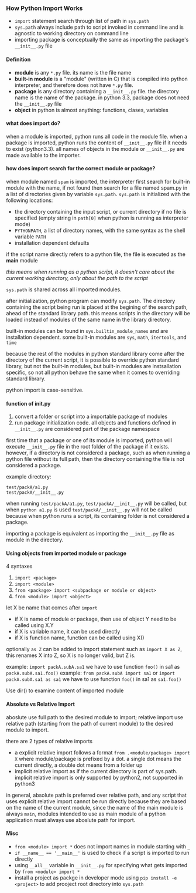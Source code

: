 ### How Python Import Works
* `import` statement search through list of path in `sys.path`
* `sys.path` always include path to script invoked in command line and is agnostic to working directory on command line
* importing package is conceptually the same as importing the package's `__init__.py` file

#### Definition
* **module** is any `*.py` file. its name is the file name
* **built-in module** is a "module" (written in C) that is compiled into python interpreter, and therefore does not have `*.py` file.
* **package** is any directory containing a `__init__.py` file. the directory name is the name of the package. in python 3.3, package does not need the `__init__.py` file
* **object** in python is almost anything: functions, clases, variables

#### what does import do?
when a module is imported, python runs all code in the module file. when a package is imported, python runs the content of `__init__.py` file if it needs to exist (python3.3). all names of objects in the module or `__init__.py` are made available to the importer.

#### how does import search for the correct module or package?
when module named `spam` is imported, the interpreter first search for built-in module with the name, if not found then search for a file named spam.py in a list of directories given by variable `sys.path`. `sys.path` is initialized with the following locations:
* the directory containing the input script, or current directory if no file is specified (empty string in `path[0]` when python is running as interpreter mode)
* `PYTHONPATH`, a list of directory names, with the same syntax as the shell variable `PATH`
* installation dependent defaults

if the script name directly refers to a python file, the file is executed as the **main** module

*this means when running as a python script, it doesn't care about the current working directory, only about the path to the script*

`sys.path` is shared across all imported modules.

after initialization, python program can modify `sys.path`. The directory containing the script being run is placed at the begining of the search path, ahead of the standard library path. this means scripts in the directory will be loaded instead of modules of the same name in the library directory.

built-in modules can be found in `sys.builtin_module_names` and are installation dependent. some built-in modules are `sys`, `math`, `itertools`, and `time`

because the rest of the modules in python standard library come after the directory of the current script, it is possible to override python standard library, but not the built-in modules, but built-in modules are instsallation specific, so not all python behave the same when it comes to overriding standard library.

python import is case-sensitive.

#### function of __init__.py
1. convert a folder or script into a importable package of modules
2. run package initialization code. all objects and functions defined in `__init__.py` are considered part of the package namespace

first time that a package or one of its module is imported, python will execute `__init__.py` file in the root folder of the package if it exists. however, if a directory is not considered a package, such as when running a python file without its full path, then the directory containing the file is not considered a package.

example directory:
```
test/packA/a1.py
test/packA/__init__.py
```
when running `test/packA/a1.py`, `test/packA/__init__.py` will be called, but when `python a1.py` is used `test/packA/__init__.py` will not be called because when python runs a script, its containing folder is not considered a package.

importing a package is equivalent as importing the `__init__.py` file as module in the directory.

#### Using objects from imported module or package
4 syntaxes
1. `import <package>`
2. `import <module>`
3. `from <package> import <subpackage or module or object>`
4. `from <module> import <object>`

let X be name that comes after `import`
* if X is name of module or package, then use of object Y need to be called using X.Y
* if X is variable name, it can be used directly
* if X is function name, function can be called using X()

optionally `as Z` can be added to import statement such as `import X as Z`, this renames X into Z, so X is no longer valid, but Z is.

example: `import packA.subA.sa1` we have to use function `foo()` in sa1 as `packA.subA.sa1.foo()`
example: `from packA.subA import sa1` or `import packA.subA.sa1 as sa1` we have to use function `foo()` in sa1 as `sa1.foo()`

Use dir() to examine content of imported module

#### Absolute vs Relative Import
aboslute use full path to the desired module to import; relative import use relative path (starting from the path of current module) to the desired module to import.

there are 2 types of relative imports
* a explicit relative import follows a format `from .<module/package> import X` where module/package is prefixed by a dot. a single dot means the current directly, a double dot means from a folder up
* implicit relative import as if the current directory is part of sys.path. implicit relative import is only supported by python2, not supported in python3

in general, absolute path is preferred over relative path, and any script that uses explicit relative import cannot be run directly because they are based on the name of the current module, since the name of the main module is always `main`, modules intended to use as main module of a python application must always use aboslute path for import.

#### Misc
* `from <module> import *` does not import names in module starting with `_`
* `if __name__ == '__main__'` is used to check if a script is imported to run directly
* using `__all__` variable in `__init__.py` for specifying what gets imported by `from <module> import *`
* install a project as packge in developer mode using `pip install -e <project>` to add prooject root directory into `sys.path`
